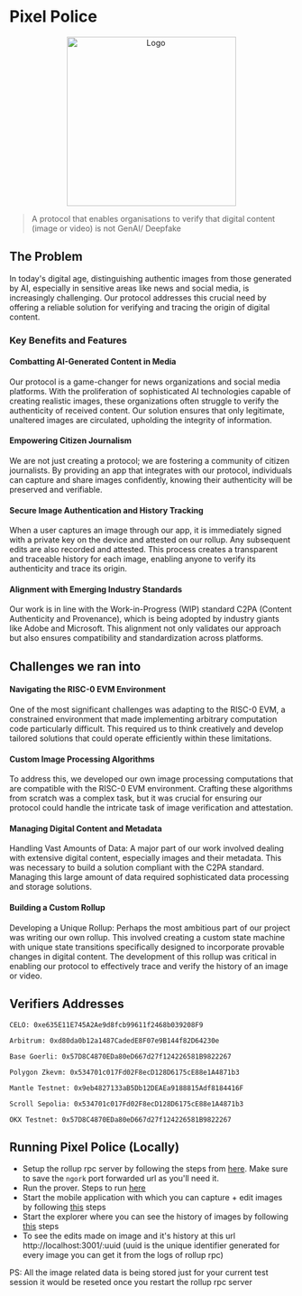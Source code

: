# Pixel Police

<div align="center">
    <img src="https://github.com/nlok5923/attestation-rollup/assets/76112446/c4830889-b977-48c7-99c7-c14cf6a2307c" alt="Logo" height="300">
</div>

> A protocol that enables organisations to verify that digital content (image or video) is not GenAI/ Deepfake

## The Problem
In today's digital age, distinguishing authentic images from those generated by AI, especially in sensitive areas like news and social media, is increasingly challenging. Our protocol addresses this crucial need by offering a reliable solution for verifying and tracing the origin of digital content.

### Key Benefits and Features
#### Combatting AI-Generated Content in Media
Our protocol is a game-changer for news organizations and social media platforms. With the proliferation of sophisticated AI technologies capable of creating realistic images, these organizations often struggle to verify the authenticity of received content. Our solution ensures that only legitimate, unaltered images are circulated, upholding the integrity of information.

#### Empowering Citizen Journalism
We are not just creating a protocol; we are fostering a community of citizen journalists. By providing an app that integrates with our protocol, individuals can capture and share images confidently, knowing their authenticity will be preserved and verifiable.

#### Secure Image Authentication and History Tracking
When a user captures an image through our app, it is immediately signed with a private key on the device and attested on our rollup. Any subsequent edits are also recorded and attested. This process creates a transparent and traceable history for each image, enabling anyone to verify its authenticity and trace its origin.

#### Alignment with Emerging Industry Standards
Our work is in line with the Work-in-Progress (WIP) standard C2PA (Content Authenticity and Provenance), which is being adopted by industry giants like Adobe and Microsoft. This alignment not only validates our approach but also ensures compatibility and standardization across platforms.

## Challenges we ran into
#### Navigating the RISC-0 EVM Environment
One of the most significant challenges was adapting to the RISC-0 EVM, a constrained environment that made implementing arbitrary computation code particularly difficult. This required us to think creatively and develop tailored solutions that could operate efficiently within these limitations.

#### Custom Image Processing Algorithms
To address this, we developed our own image processing computations that are compatible with the RISC-0 EVM environment. Crafting these algorithms from scratch was a complex task, but it was crucial for ensuring our protocol could handle the intricate task of image verification and attestation.

#### Managing Digital Content and Metadata
Handling Vast Amounts of Data: A major part of our work involved dealing with extensive digital content, especially images and their metadata. This was necessary to build a solution compliant with the C2PA standard. Managing this large amount of data required sophisticated data processing and storage solutions.

#### Building a Custom Rollup
Developing a Unique Rollup: Perhaps the most ambitious part of our project was writing our own rollup. This involved creating a custom state machine with unique state transitions specifically designed to incorporate provable changes in digital content. The development of this rollup was critical in enabling our protocol to effectively trace and verify the history of an image or video.

## Verifiers Addresses
```
CELO: 0xe635E11E745A2Ae9d8fcb99611f2468b039208F9

Arbitrum: 0xd80da0b12a1487CadedE8F07e9B144f82D64230e

Base Goerli: 0x57D8C4870EDa80eD667d27f124226581B9822267

Polygon Zkevm: 0x534701c017Fd02F8ecD128D6175cE88e1A4871b3

Mantle Testnet: 0x9eb4827133aB5Db12DEAEa9188815Adf8184416F

Scroll Sepolia: 0x534701c017Fd02F8ecD128D6175cE88e1A4871b3

OKX Testnet: 0x57D8C4870EDa80eD667d27f124226581B9822267

```
## Running Pixel Police (Locally)

- Setup the rollup rpc server by following the steps from [here](https://github.com/nlok5923/attestation-rollup/tree/develop/rollup#setting-up-rollup-rpc). Make sure to save the `ngork` port forwarded url as you'll need it.
- Run the prover. Steps to run [here](https://github.com/nlok5923/attestation-rollup/blob/develop/prover/README.md#setting-up-prover)
- Start the mobile application with which you can capture + edit images by following [this](https://github.com/nlok5923/attestation-rollup/tree/develop/frontend-camera-attestor-mobile-app#readme) steps
- Start the explorer where you can see the history of images by following [this](https://github.com/nlok5923/attestation-rollup/tree/develop/frontend-history-explorer#history-explorer) steps
- To see the edits made on image and it's history at this url http://localhost:3001/:uuid (uuid is the unique identifier generated for every image you can get it from the logs of rollup rpc)

PS: All the image related data is being stored just for your current test session it would be reseted once you restart the rollup rpc server
